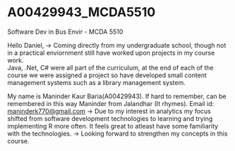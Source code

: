 # A00429943_MCDA5510
Software Dev in Bus Envir - MCDA 5510

Hello Daniel,
 -> Coming directly from my undergraduate school,  though not in a practical enviornment still have worked upon projects in my
   course work.    
   Java, .Net, C# were all part of the curriculum, at the end of each of the course we were assigned a project so have developed small
   content management systems such as a library management system. 
   
   My name is Maninder Kaur Baria(A00429943). If hard to remember, can be remembered in this way 
   Maninder from Jalandhar (It rhymes).
   Email id: maninderk770@gmail.com
 -> Due to my interest in analytics my focus shifted from software development technologies to learning and trying implementing R more
   often. It feels great to atleast have some familiarity with the technologies.
 -> Looking forward to strengthen my concepts in this course.
